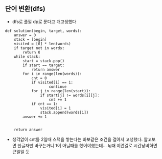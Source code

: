 ## 단어 변환(dfs)

- dfs로 풀껄 dp로 푼다고 개고생했다

```
def solution(begin, target, words):
    answer = 0
    stack = [begin]
    visited = [0] * len(words)
    if target not in words:
        return 0
    while stack:
        start = stack.pop()
        if start == target:
            return answer
        for i in range(len(words)):
            cnt = 0
            if visited[i] == 1:
                    continue
            for j in range(len(start)):
                if start[j] != words[i][j]:
                    cnt += 1
            if cnt == 1:
                visited[i] = 1
                stack.append(words[i])    
        answer += 1
    
        
    return answer
```

- 생각없이 cnt를 2일때 스택을 쌓는다는 바보같은 조건을 걸어서 고생했다. 알고보면 한글자만 바꾸는거니 1이 아닐때를 했어야했는데... lg때 이런걸로 시간낭비하면 큰일일 듯